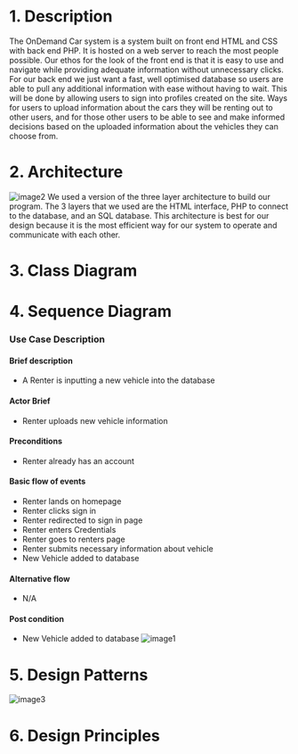 # 1. Description
The OnDemand Car system is a system built on front end HTML and CSS with back end PHP. It is hosted on a web server to reach the most people possible. Our ethos for the look of the front end is that it is easy to use and navigate while providing adequate information without unnecessary clicks. For our back end we just want a fast, well optimised database so users are able to pull any additional information with ease without having to wait. This will be done by allowing users to sign into profiles created on the site. Ways for users to upload information about the cars they will be renting out to other users, and for those other users to be able to see and make informed decisions based on the uploaded information about the vehicles they can choose from.
# 2. Architecture
![image2](https://user-images.githubusercontent.com/79882639/140666813-59125c82-c00f-426a-91f7-de48ae528fb5.png)
We used a version of the three layer architecture to build our program. The 3 layers that we used are the HTML interface, PHP to connect to the database, and an SQL database. This architecture is best for our design because it is the most efficient way for our system to operate and communicate with each other.
# 3. Class Diagram

# 4. Sequence Diagram
### Use Case Description
#### Brief description
* A Renter is inputting a new vehicle into the database
#### Actor Brief
* Renter uploads new vehicle information
#### Preconditions
* Renter already has an account
#### Basic flow of events
* Renter lands on homepage
* Renter clicks sign in
* Renter redirected to sign in page
* Renter enters Credentials
* Renter goes to renters page
* Renter submits necessary information about vehicle
* New Vehicle added to database
#### Alternative flow
* N/A
#### Post condition
* New Vehicle added to database
![image1](https://user-images.githubusercontent.com/79882639/140666890-4f7b1d0c-8212-42ed-9b1f-8542c784cf2e.png)

# 5. Design Patterns

![image3](https://user-images.githubusercontent.com/79882639/140666895-9ec27348-8d2e-4aed-8666-338c4ed0d3a5.png)
# 6. Design Principles

